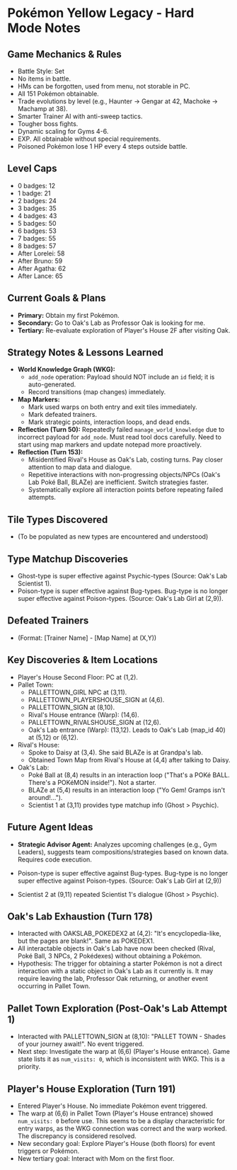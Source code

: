 # Pokémon Yellow Legacy - Hard Mode Notes

## Game Mechanics & Rules
- Battle Style: Set
- No items in battle.
- HMs can be forgotten, used from menu, not storable in PC.
- All 151 Pokémon obtainable.
- Trade evolutions by level (e.g., Haunter -> Gengar at 42, Machoke -> Machamp at 38).
- Smarter Trainer AI with anti-sweep tactics.
- Tougher boss fights.
- Dynamic scaling for Gyms 4-6.
- EXP. All obtainable without special requirements.
- Poisoned Pokémon lose 1 HP every 4 steps outside battle.

## Level Caps
- 0 badges: 12
- 1 badge: 21
- 2 badges: 24
- 3 badges: 35
- 4 badges: 43
- 5 badges: 50
- 6 badges: 53
- 7 badges: 55
- 8 badges: 57
- After Lorelei: 58
- After Bruno: 59
- After Agatha: 62
- After Lance: 65

## Current Goals & Plans
- **Primary:** Obtain my first Pokémon.
- **Secondary:** Go to Oak's Lab as Professor Oak is looking for me.
- **Tertiary:** Re-evaluate exploration of Player's House 2F after visiting Oak.

## Strategy Notes & Lessons Learned
- **World Knowledge Graph (WKG):**
    - `add_node` operation: Payload should NOT include an `id` field; it is auto-generated.
    - Record transitions (map changes) immediately.
- **Map Markers:**
    - Mark used warps on both entry and exit tiles immediately.
    - Mark defeated trainers.
    - Mark strategic points, interaction loops, and dead ends.
- **Reflection (Turn 50):** Repeatedly failed `manage_world_knowledge` due to incorrect payload for `add_node`. Must read tool docs carefully. Need to start using map markers and update notepad more proactively.
- **Reflection (Turn 153):**
    - Misidentified Rival's House as Oak's Lab, costing turns. Pay closer attention to map data and dialogue.
    - Repetitive interactions with non-progressing objects/NPCs (Oak's Lab Poké Ball, BLAZe) are inefficient. Switch strategies faster.
    - Systematically explore all interaction points before repeating failed attempts.

## Tile Types Discovered
- (To be populated as new types are encountered and understood)

## Type Matchup Discoveries
- Ghost-type is super effective against Psychic-types (Source: Oak's Lab Scientist 1).
- Poison-type is super effective against Bug-types. Bug-type is no longer super effective against Poison-types. (Source: Oak's Lab Girl at (2,9)).

## Defeated Trainers
- (Format: [Trainer Name] - [Map Name] at (X,Y))

## Key Discoveries & Item Locations
- Player's House Second Floor: PC at (1,2).
- Pallet Town:
    - PALLETTOWN_GIRL NPC at (3,11).
    - PALLETTOWN_PLAYERSHOUSE_SIGN at (4,6).
    - PALLETTOWN_SIGN at (8,10).
    - Rival's House entrance (Warp): (14,6).
    - PALLETTOWN_RIVALSHOUSE_SIGN at (12,6).
    - Oak's Lab entrance (Warp): (13,12). Leads to Oak's Lab (map_id 40) at (5,12) or (6,12).
- Rival's House:
    - Spoke to Daisy at (3,4). She said BLAZe is at Grandpa's lab.
    - Obtained Town Map from Rival's House at (4,4) after talking to Daisy.
- Oak's Lab:
    - Poké Ball at (8,4) results in an interaction loop ("That's a POKé BALL. There's a POKéMON inside!"). Not a starter.
    - BLAZe at (5,4) results in an interaction loop ("Yo Gem! Gramps isn't around!...").
    - Scientist 1 at (3,11) provides type matchup info (Ghost > Psychic).

## Future Agent Ideas
- **Strategic Advisor Agent:** Analyzes upcoming challenges (e.g., Gym Leaders), suggests team compositions/strategies based on known data. Requires code execution.

- Poison-type is super effective against Bug-types. Bug-type is no longer super effective against Poison-types. (Source: Oak's Lab Girl at (2,9))

- Scientist 2 at (9,11) repeated Scientist 1's dialogue (Ghost > Psychic).

## Oak's Lab Exhaustion (Turn 178)
- Interacted with OAKSLAB_POKEDEX2 at (4,2): "It's encyclopedia-like, but the pages are blank!". Same as POKEDEX1.
- All interactable objects in Oak's Lab have now been checked (Rival, Poké Ball, 3 NPCs, 2 Pokédexes) without obtaining a Pokémon. 
- Hypothesis: The trigger for obtaining a starter Pokémon is not a direct interaction with a static object in Oak's Lab as it currently is. It may require leaving the lab, Professor Oak returning, or another event occurring in Pallet Town.

## Pallet Town Exploration (Post-Oak's Lab Attempt 1)
- Interacted with PALLETTOWN_SIGN at (8,10): "PALLET TOWN - Shades of your journey await!". No event triggered.
- Next step: Investigate the warp at (6,6) (Player's House entrance). Game state lists it as `num_visits: 0`, which is inconsistent with WKG. This is a priority.

## Player's House Exploration (Turn 191)
- Entered Player's House. No immediate Pokémon event triggered.
- The warp at (6,6) in Pallet Town (Player's House entrance) showed `num_visits: 0` before use. This seems to be a display characteristic for entry warps, as the WKG connection was correct and the warp worked. The discrepancy is considered resolved.
- New secondary goal: Explore Player's House (both floors) for event triggers or Pokémon.
- New tertiary goal: Interact with Mom on the first floor.